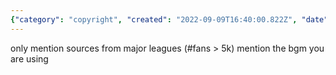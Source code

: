 ```yaml
---
{"category": "copyright", "created": "2022-09-09T16:40:00.822Z", "date": "2022-09-09 16:40:00", "description": "This article highlights the significance of adhering to copyright laws and avoiding circumvention while drawing content from large fan communities. It emphasizes the importance of properly citing sources and specifying the background music used, ensuring compliance with legal guidelines.", "modified": "2022-09-09T16:42:04.238Z", "tags": ["copyright", "fan communities", "citing sources", "large fan bases", "background music", "circumvention", "intellectual property"], "title": "copyright issues circumvention"}
---
```

only mention sources from major leagues (#fans > 5k)
mention the bgm you are using